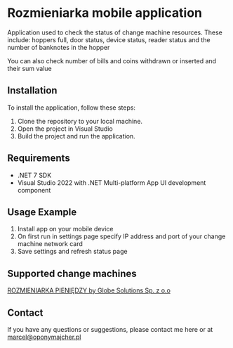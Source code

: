 # Rozmieniarka mobile application

Application used to check the status of change machine resources. These include: hoppers full, door status, device status, reader status and the number of banknotes in the hopper

You can also check number of bills and coins withdrawn or inserted and their sum value

## Installation

To install the application, follow these steps:

1. Clone the repository to your local machine.
2. Open the project in Visual Studio
3. Build the project and run the application.

## Requirements

- .NET 7 SDK
- Visual Studio 2022 with .NET Multi-platform App UI development component

## Usage Example

1. Install app on your mobile device
2. On first run in settings page specify IP address and port of your change machine network card
3. Save settings and refresh status page

## Supported change machines

[ROZMIENIARKA PIENIĘDZY by Globe Solutions Sp. z o.o](https://www.globesolutions.pl/produkty/rozmieniarka-pieniedzy)

## Contact

If you have any questions or suggestions, please contact me here or at marcel@oponymajcher.pl

